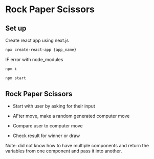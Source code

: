 # Rock Paper Scissors


## Set up

Create react app using next.js

```bash
npx create-react-app {app_name}
```

IF error with node_modules

```bash
npm i
```

```bash
npm start
```

## Rock Paper Scissors

- Start with user by asking for their input

- AFter move, make a random generated computer move

- Compare user to computer move

- Check result for winner or draw


Note: did not know how to have multiple components and return the variables from one component and pass it into another.